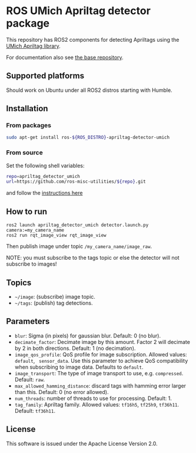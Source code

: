 # ROS UMich Apriltag detector package

This repository has ROS2 components for detecting Apriltags using the
[UMich Apriltag library](https://april.eecs.umich.edu/software/apriltag).

For documentation also see [the base repository](https://github.com/ros-misc-utilities/apriltag_detector).

## Supported platforms

Should work on Ubuntu under all ROS2 distros starting with Humble.

## Installation

### From packages

```bash
sudo apt-get install ros-${ROS_DISTRO}-apriltag-detector-umich
```

### From source

Set the following shell variables:
```bash
repo=apriltag_detector_umich
url=https://github.com/ros-misc-utilities/${repo}.git
```
and follow the [instructions here](https://github.com/ros-misc-utilities/.github/blob/master/docs/build_ros_repository.md)

## How to run

```
ros2 launch apriltag_detector_umich detector.launch.py camera:=my_camera_name
ros2 run rqt_image_view rqt_image_view
```
Then publish image under topic ``/my_camera_name/image_raw``.

NOTE: you must subscribe to the tags topic or else the detector will not subscribe to images!

## Topics

- ``~/image``: (subscribe) image topic.
- ``~/tags``: (publish) tag detections.

## Parameters

- ``blur``: Sigma (in pixels) for gaussian blur. Default: 0 (no blur).
- ``decimate_factor``: Decimate image by this amount. Factor 2 will decimate by 2 in both directions.
    Default: 1 (no decimation).
- ``image_qos_profile``: QoS profile for image subscription. Allowed values: ``default``, `` sensor_data``.
    Use this parameter to achieve QoS compatibility when subscribing to image data. Defaults to ``default``. 
- ``image_transport``: The type of image transport to use, e.g. ``compressed``. Default: ``raw``.
- ``max_allowed_hamming_distance``: discard tags with hamming error larger than this.
    Default: 0 (no error allowed).
- ``num_threads``: number of threads to use for processing. Default: 1.
- ``tag_family``: Apriltag family. Allowed values: ``tf16h5``, ``tf25h9``, ``tf36h11``. Default: ``tf36h11``.

## License

This software is issued under the Apache License Version 2.0.
